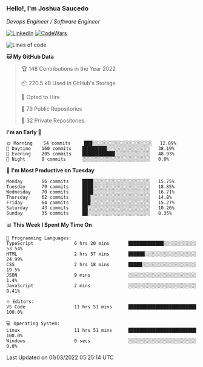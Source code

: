 ### Hello!, I'm Joshua Saucedo
*Devops Engineer / Software Engineer*  

[![LinkedIn](https://img.shields.io/badge/LinkedIn-0073b1?logo=linkedin&style=flat-square&logoColor=white)](https://www.linkedin.com/in/joshua-nathanael-saucedo-uriarte-bb0336169/)
[![CodeWars](https://www.codewars.com/users/joshuansu0897/badges/micro)](https://www.codewars.com/users/joshuansu0897)

<!--START_SECTION:waka-->
![Lines of code](https://img.shields.io/badge/From%20Hello%20World%20I%27ve%20Written-2%20Million%20lines%20of%20code-blue)

**🐱 My GitHub Data** 

> 🏆 148 Contributions in the Year 2022
 > 
> 📦 220.5 kB Used in GitHub's Storage 
 > 
> 💼 Opted to Hire
 > 
> 📜 79 Public Repositories 
 > 
> 🔑 32 Private Repositories  
 > 
**I'm an Early 🐤** 

```text
🌞 Morning    54 commits     ███░░░░░░░░░░░░░░░░░░░░░░   12.89% 
🌆 Daytime    160 commits    █████████░░░░░░░░░░░░░░░░   38.19% 
🌃 Evening    205 commits    ████████████░░░░░░░░░░░░░   48.93% 
🌙 Night      0 commits      ░░░░░░░░░░░░░░░░░░░░░░░░░   0.0%

```
📅 **I'm Most Productive on Tuesday** 

```text
Monday       66 commits     ████░░░░░░░░░░░░░░░░░░░░░   15.75% 
Tuesday      79 commits     ████░░░░░░░░░░░░░░░░░░░░░   18.85% 
Wednesday    70 commits     ████░░░░░░░░░░░░░░░░░░░░░   16.71% 
Thursday     62 commits     ███░░░░░░░░░░░░░░░░░░░░░░   14.8% 
Friday       64 commits     ███░░░░░░░░░░░░░░░░░░░░░░   15.27% 
Saturday     43 commits     ██░░░░░░░░░░░░░░░░░░░░░░░   10.26% 
Sunday       35 commits     ██░░░░░░░░░░░░░░░░░░░░░░░   8.35%

```


📊 **This Week I Spent My Time On** 

```text
💬 Programming Languages: 
TypeScript               6 hrs 20 mins       █████████████░░░░░░░░░░░░   53.54% 
HTML                     2 hrs 57 mins       ██████░░░░░░░░░░░░░░░░░░░   24.99% 
CSS                      2 hrs 18 mins       █████░░░░░░░░░░░░░░░░░░░░   19.5% 
JSON                     9 mins              ░░░░░░░░░░░░░░░░░░░░░░░░░   1.4% 
JavaScript               2 mins              ░░░░░░░░░░░░░░░░░░░░░░░░░   0.41%

🔥 Editors: 
VS Code                  11 hrs 51 mins      █████████████████████████   100.0%

💻 Operating System: 
Linux                    11 hrs 51 mins      █████████████████████████   100.0% 
Windows                  0 secs              ░░░░░░░░░░░░░░░░░░░░░░░░░   0.0%

```


 Last Updated on 01/03/2022 05:25:14 UTC
<!--END_SECTION:waka-->
